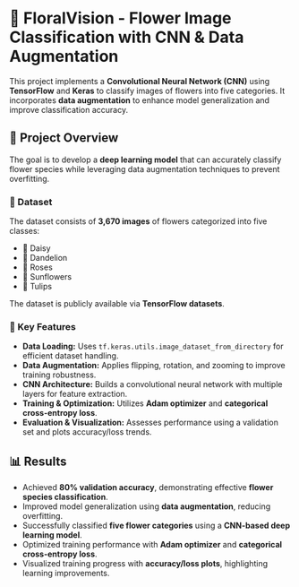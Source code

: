 # 🌸 FloralVision - Flower Image Classification with CNN & Data Augmentation

This project implements a **Convolutional Neural Network (CNN)** using **TensorFlow** and **Keras** to classify images of flowers into five categories. It incorporates **data augmentation** to enhance model generalization and improve classification accuracy.

## 📌 Project Overview

The goal is to develop a **deep learning model** that can accurately classify flower species while leveraging data augmentation techniques to prevent overfitting.

### 🌿 Dataset

The dataset consists of **3,670 images** of flowers categorized into five classes:
- 🌼 Daisy  
- 🌾 Dandelion  
- 🌹 Roses  
- 🌻 Sunflowers  
- 🌷 Tulips  

The dataset is publicly available via **TensorFlow datasets**.

### 🔑 Key Features

- **Data Loading:** Uses `tf.keras.utils.image_dataset_from_directory` for efficient dataset handling.
- **Data Augmentation:** Applies flipping, rotation, and zooming to improve training robustness.
- **CNN Architecture:** Builds a convolutional neural network with multiple layers for feature extraction.
- **Training & Optimization:** Utilizes **Adam optimizer** and **categorical cross-entropy loss**.
- **Evaluation & Visualization:** Assesses performance using a validation set and plots accuracy/loss trends.

## 📊 Results

- Achieved **80% validation accuracy**, demonstrating effective **flower species classification**.
- Improved model generalization using **data augmentation**, reducing overfitting.
- Successfully classified **five flower categories** using a **CNN-based deep learning model**.
- Optimized training performance with **Adam optimizer** and **categorical cross-entropy loss**.
- Visualized training progress with **accuracy/loss plots**, highlighting learning improvements.
